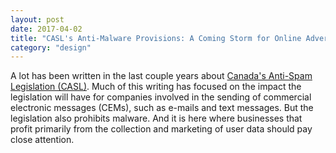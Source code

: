 ```yaml
---
layout: post
date: 2017-04-02
title: "CASL's Anti-Malware Provisions: A Coming Storm for Online Advertisers?"
category: "design"
---
```


A lot has been written in the last couple years about [Canada's Anti-Spam Legislation (CASL)](http://laws-lois.justice.gc.ca/eng/acts/E-1.6/FullText.html). Much of this writing has focused on the impact the legislation will have for companies involved in the sending of commercial electronic messages (CEMs), such as e-mails and text messages. But the legislation also prohibits malware. And it is here where businesses that profit primarily from the collection and marketing of user data should pay close attention.
